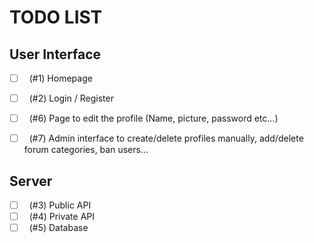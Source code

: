 # TODO LIST

## User Interface

- [ ] &nbsp; (#1) Homepage
- [ ] &nbsp; (#2) Login / Register
- [ ] &nbsp; (#6) Page to edit the profile (Name, picture, password etc...)
- [ ] &nbsp; (#7) Admin interface to create/delete profiles manually, 
  add/delete forum categories, ban users...  


## Server

- [ ] &nbsp; (#3) Public API
- [ ] &nbsp; (#4) Private API
- [ ] &nbsp; (#5) Database